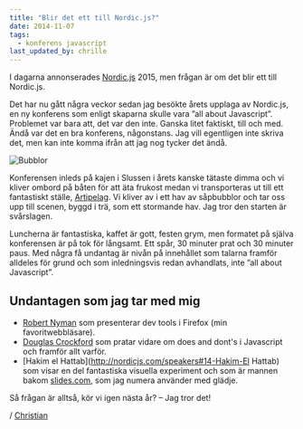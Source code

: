 ```yaml
---
title: "Blir det ett till Nordic.js?"
date: 2014-11-07
tags:
  - konferens javascript
last_updated_by: chrille
---
```

I dagarna annonserades [Nordic.js](http://nordicjs.com/) 2015, men frågan är om det blir ett till Nordic.js.

Det har nu gått några veckor sedan jag besökte årets upplaga av Nordic.js, en ny konferens som enligt skaparna skulle vara ”all about Javascript”. Problemet var bara att, det var den inte. Ganska litet faktiskt, till och med. Ändå var det en bra konferens, någonstans. Jag vill egentligen inte skriva det, men kan inte komma ifrån att jag nog tycker det ändå.

<img src="http://photos-a.ak.instagram.com/hphotos-ak-xaf1/10731837_1497021677245680_1328824326_n.jpg" alt="Bubblor">

Konferensen inleds på kajen i Slussen i årets kanske tätaste dimma och vi kliver ombord på båten för att äta frukost medan vi transporteras ut till ett fantastiskt ställe, [Artipelag](http://www.artipelag.se/). Vi kliver av i ett hav av såpbubblor och tar oss upp till scenen, byggd i trä, som ett stormande hav. Jag tror den starten är svårslagen.

Luncherna är fantastiska, kaffet är gott, festen grym, men formatet på själva konferensen är på tok för långsamt. Ett spår, 30 minuter prat och 30 minuter paus. Med några få undantag är nivån på innehållet som talarna framför alldeles för grund och som inledningsvis redan avhandlats, inte ”all about Javascript”.

## Undantagen som jag tar med mig
- [Robert Nyman](http://nordicjs.com/speakers#7-Robert-Nyman) som presenterar dev tools i Firefox (min favoritwebbläsare).
- [Douglas Crockford](http://nordicjs.com/speakers#2-Douglas-Crockford) som pratar vidare om does and dont's i Javascript och framför allt varför.
- [Hakim el Hattab](http://nordicjs.com/speakers#14-Hakim-El Hattab) som visar en del fantastiska visuella experiment och som är mannen bakom [slides.com](http://slides.com), som jag numera använder med glädje.

Så frågan är alltså, kör vi igen nästa år? – Jag tror det!

/ [Christian](/chrille)
